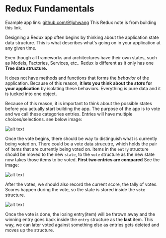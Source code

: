 # Redux Fundamentals

Example app link: [github.com/91juhwang](http) This Redux note is from building this link. 

Designing a Redux app often begins by thinking about the application state data structure. This is what describes what's going on in your application at any given time.

Even though all frameworks and architectures have their own states, such as Models, Factories, Services, etc.. Redux is different as it only has one **Tree data structure.** 

It does not have methods and functions that forms the *behavior* of the application. Because of this reason, **it lets you think about the *state* for your application** by isolating these behaviors. Everything is pure data and it is tucked into one object. 

Because of this reason, it is important to think about the possible states before you actually start building the app. The purpose of the app is to vote and we call these categories entries. Entries will have multiple choices/selections. see below image:

![alt text](https://drive.google.com/uc?id=0B0SrQss4KDbOVzl1bGptb28tUG8)

Once the vote begins, there should be way to distinguish what is currently being voted on. There could be a vote data strucutre, which holds the pair of items that are currently being voted on. Items in the `entry` structure should be moved to the new `state`, to the `vote` structure as the new state now takes those items to be voted. **First two entries are compared** See the image:

![alt text](https://drive.google.com/uc?id=0B0SrQss4KDbOZi1hRVc4cmZxeTg)

After the votes, we should also record the current score, the tally of votes. Scores happen during the vote, so the state is stored inside the `vote` structure. 

![alt text](https://drive.google.com/uc?id=0B0SrQss4KDbOMjE1d3l4dUhaV3M)

Once the vote is done, the losing entry(item) will be thrown away and the winning entry goes back inside the `entry` structure as the **last** item. This way, we can later voted against something else as entries gets deleted and moves up the structure.

